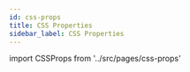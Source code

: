 ```yaml
---
id: css-props
title: CSS Properties
sidebar_label: CSS Properties
---
```


import CSSProps from '../src/pages/css-props'

<CSSProps />
